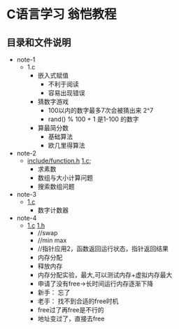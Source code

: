 # C语言学习 翁恺教程
## 目录和文件说明
- note-1
    - 1.c 
      - 嵌入式赋值
        - 不利于阅读
        - 容易出现错误
      - 猜数字游戏
        - 100以内的数字最多7次会被猜出来 2^7
        - rand() % 100 + 1 是1-100 的数字
      - 算最简分数
        - 基础算法
        - 欧几里得算法
- note-2
  - [include/function.h](note-2/include/function.h  "title" ) [1.c](note-2/1.c);
    - 求素数
    - 数组与大小计算问题
    - 搜索数组问题
- note-3
  - [1.c](note-3/1.c)
    - 数字计数器
- note-4
  - [1.c](note-4/1.c) [1.h](note-4/1.h)
    - //swap
    - //min max
    - //指针应用2，函数返回运行状态，指针返回结果
    - 内存分配
    - 释放内存
    - 内存分配实验，最大,可以测试内存+虚拟内存最大
    - 申请了没有free->长时间运行内存逐渐下降
    - 新手： 忘了
    - 老手： 找不到合适的free时机
    - free过了再free是不行的
    - 地址变过了，直接去free